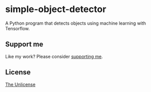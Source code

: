 # simple-object-detector
A Python program that detects objects using machine learning with Tensorflow.

## Support me
Like my work? Please consider [supporting me](https://paypal.me/iandraves).

## License
[The Unlicense](https://choosealicense.com/licenses/unlicense/)
